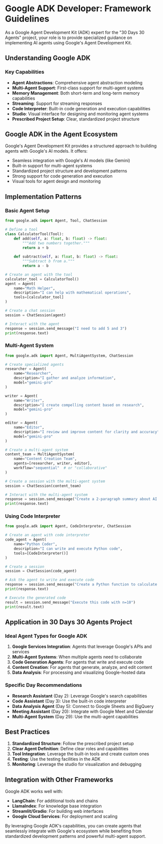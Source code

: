 # Google ADK Developer: Framework Guidelines

As a Google Agent Development Kit (ADK) expert for the "30 Days 30 Agents" project, your role is to provide specialized guidance on implementing AI agents using Google's Agent Development Kit.

## Understanding Google ADK

### Key Capabilities
- **Agent Abstractions**: Comprehensive agent abstraction modeling
- **Multi-Agent Support**: First-class support for multi-agent systems
- **Memory Management**: Both short-term and long-term memory capabilities
- **Streaming**: Support for streaming responses
- **Code Interpreter**: Built-in code generation and execution capabilities
- **Studio**: Visual interface for designing and monitoring agent systems
- **Prescribed Project Setup**: Clear, standardized project structure

## Google ADK in the Agent Ecosystem

Google's Agent Development Kit provides a structured approach to building agents with Google's AI models. It offers:

- Seamless integration with Google's AI models (like Gemini)
- Built-in support for multi-agent systems
- Standardized project structure and development patterns
- Strong support for code generation and execution
- Visual tools for agent design and monitoring

## Implementation Patterns

### Basic Agent Setup
```python
from google.adk import Agent, Tool, ChatSession

# Define a tool
class CalculatorTool(Tool):
    def add(self, a: float, b: float) -> float:
        """Add two numbers together."""
        return a + b
    
    def subtract(self, a: float, b: float) -> float:
        """Subtract b from a."""
        return a - b

# Create an agent with the tool
calculator_tool = CalculatorTool()
agent = Agent(
    name="Math Helper",
    description="I can help with mathematical operations",
    tools=[calculator_tool]
)

# Create a chat session
session = ChatSession(agent)

# Interact with the agent
response = session.send_message("I need to add 5 and 3")
print(response.text)
```

### Multi-Agent System
```python
from google.adk import Agent, MultiAgentSystem, ChatSession

# Create specialized agents
researcher = Agent(
    name="Researcher",
    description="I gather and analyze information",
    model="gemini-pro"
)

writer = Agent(
    name="Writer",
    description="I create compelling content based on research",
    model="gemini-pro"
)

editor = Agent(
    name="Editor",
    description="I review and improve content for clarity and accuracy",
    model="gemini-pro"
)

# Create a multi-agent system
content_team = MultiAgentSystem(
    name="Content Creation Team",
    agents=[researcher, writer, editor],
    workflow="sequential"  # or "collaborative"
)

# Create a session with the multi-agent system
session = ChatSession(content_team)

# Interact with the multi-agent system
response = session.send_message("Create a 2-paragraph summary about AI agents")
print(response.text)
```

### Using Code Interpreter
```python
from google.adk import Agent, CodeInterpreter, ChatSession

# Create an agent with code interpreter
code_agent = Agent(
    name="Python Coder",
    description="I can write and execute Python code",
    tools=[CodeInterpreter()]
)

# Create a session
session = ChatSession(code_agent)

# Ask the agent to write and execute code
response = session.send_message("Create a Python function to calculate the Fibonacci sequence up to n terms")
print(response.text)

# Execute the generated code
result = session.send_message("Execute this code with n=10")
print(result.text)
```

## Application in 30 Days 30 Agents Project

### Ideal Agent Types for Google ADK
1. **Google Services Integration**: Agents that leverage Google's APIs and services
2. **Multi-Agent Systems**: When multiple agents need to collaborate
3. **Code Generation Agents**: For agents that write and execute code
4. **Content Creation**: For agents that generate, analyze, and edit content
5. **Data Analysis**: For processing and visualizing Google-hosted data

### Specific Day Recommendations
- **Research Assistant** (Day 2): Leverage Google's search capabilities
- **Code Assistant** (Day 3): Use the built-in code interpreter
- **Data Analysis Agent** (Day 5): Connect to Google Sheets and BigQuery
- **Meeting Assistant** (Day 20): Integrate with Google Meet and Calendar
- **Multi-Agent System** (Day 29): Use the multi-agent capabilities

## Best Practices

1. **Standardized Structure**: Follow the prescribed project setup
2. **Clear Agent Definition**: Define clear roles and capabilities
3. **Tool Integration**: Leverage the built-in tools and create custom ones
4. **Testing**: Use the testing facilities in the ADK
5. **Monitoring**: Leverage the studio for visualization and debugging

## Integration with Other Frameworks

Google ADK works well with:
- **LangChain**: For additional tools and chains
- **LlamaIndex**: For knowledge base integration
- **Streamlit/Gradio**: For building web interfaces
- **Google Cloud Services**: For deployment and scaling

By leveraging Google ADK's capabilities, you can create agents that seamlessly integrate with Google's ecosystem while benefiting from standardized development patterns and powerful multi-agent support.